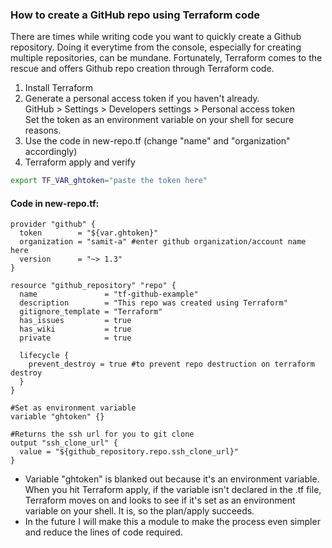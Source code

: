 ### How to create a GitHub repo using Terraform code

There are times while writing code you want to quickly create a Github repository. Doing it everytime from the console, especially for creating multiple repositories, can be mundane. Fortunately, Terraform comes to the rescue and offers Github repo creation through Terraform code. 

1. Install Terraform 
2. Generate a personal access token if you haven't already.  
    GitHub > Settings > Developers settings > Personal access token  
    Set the token as an environment variable on your shell for secure reasons.
2. Use the code in new-repo.tf (change "name" and "organization" accordingly)
3. Terraform apply and verify 


```bash
export TF_VAR_ghtoken="paste the token here"
```
#### Code in new-repo.tf:
```hcl
provider "github" {
  token        = "${var.ghtoken}"
  organization = "samit-a" #enter github organization/account name here
  version      = "~> 1.3"
}

resource "github_repository" "repo" {
  name               = "tf-github-example"
  description        = "This repo was created using Terraform"
  gitignore_template = "Terraform"
  has_issues         = true
  has_wiki           = true
  private            = true

  lifecycle {
    prevent_destroy = true #to prevent repo destruction on terraform destroy
  }
}

#Set as environment variable
variable "ghtoken" {}

#Returns the ssh url for you to git clone
output "ssh_clone_url" {
  value = "${github_repository.repo.ssh_clone_url}"
}
```
- Variable "ghtoken" is blanked out because it's an environment variable. When you hit Terraform apply, if the variable isn't declared in the .tf file, Terraform moves on and looks to see if it's set as an environment variable on your shell. It is, so the plan/apply succeeds.  
- In the future I will make this a module to make the process even simpler and reduce the lines of code required.
